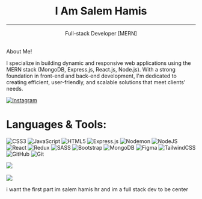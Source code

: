  <!--# I Am Salem Hamis-->
<!--<hr />-->
<!--Full-stack Developer [MERN]-->

<h1 style="text-align: center;">I Am Salem Hamis</h1>
<hr />
<p style="text-align: center;">Full-stack Developer [MERN]</p>

<br>
About Me!

I specialize in building dynamic and responsive web applications using the MERN stack (MongoDB, Express.js, React.js, Node.js). With a strong foundation in front-end and back-end development, I'm dedicated to creating efficient, user-friendly, and scalable solutions that meet clients' needs.


 [![Instagram](https://img.shields.io/badge/Instagram-%23E4405F.svg?logo=Instagram&logoColor=white)](https://instagram.com/@salem.hamis) 

# Languages & Tools:
![CSS3](https://img.shields.io/badge/css3-%231572B6.svg?style=for-the-badge&logo=css3&logoColor=white) ![JavaScript](https://img.shields.io/badge/javascript-%23323330.svg?style=for-the-badge&logo=javascript&logoColor=%23F7DF1E) ![HTML5](https://img.shields.io/badge/html5-%23E34F26.svg?style=for-the-badge&logo=html5&logoColor=white) ![Express.js](https://img.shields.io/badge/express.js-%23404d59.svg?style=for-the-badge&logo=express&logoColor=%2361DAFB) ![Nodemon](https://img.shields.io/badge/NODEMON-%23323330.svg?style=for-the-badge&logo=nodemon&logoColor=%BBDEAD) ![NodeJS](https://img.shields.io/badge/node.js-6DA55F?style=for-the-badge&logo=node.js&logoColor=white) ![React](https://img.shields.io/badge/react-%2320232a.svg?style=for-the-badge&logo=react&logoColor=%2361DAFB) ![Redux](https://img.shields.io/badge/redux-%23593d88.svg?style=for-the-badge&logo=redux&logoColor=white) ![SASS](https://img.shields.io/badge/SASS-hotpink.svg?style=for-the-badge&logo=SASS&logoColor=white) ![Bootstrap](https://img.shields.io/badge/bootstrap-%238511FA.svg?style=for-the-badge&logo=bootstrap&logoColor=white) ![MongoDB](https://img.shields.io/badge/MongoDB-%234ea94b.svg?style=for-the-badge&logo=mongodb&logoColor=white) ![Figma](https://img.shields.io/badge/figma-%23F24E1E.svg?style=for-the-badge&logo=figma&logoColor=white) ![TailwindCSS](https://img.shields.io/badge/tailwindcss-%2338B2AC.svg?style=for-the-badge&logo=tailwind-css&logoColor=white) ![GitHub](https://img.shields.io/badge/github-%23121011.svg?style=for-the-badge&logo=github&logoColor=white) ![Git](https://img.shields.io/badge/git-%23F05033.svg?style=for-the-badge&logo=git&logoColor=white)

<!-- ![](https://github-readme-stats.vercel.app/api?username=salemhe&theme=holi&hide_border=false&include_all_commits=true&count_private=false) -->
![](https://github-readme-stats.vercel.app/api/top-langs/?username=salemhe&theme=holi&hide_border=false&include_all_commits=true&count_private=false&layout=compact) <br /> <br />
![](https://github-readme-streak-stats.herokuapp.com/?user=salemhe&theme=holi&hide_border=false)



<!-- ![](https://github-contributor-stats.vercel.app/api?username=salemhe&limit=5&theme=dark&combine_all_yearly_contributions=true) -- >

---
[![](https://visitcount.itsvg.in/api?id=salemhe&icon=1&color=0)](https://visitcount.itsvg.in)

<!-- Proudly created with GPRM ( https://gprm.itsvg.in ) -->


i want the first part im salem hamis hr and im a full stack dev to be center


